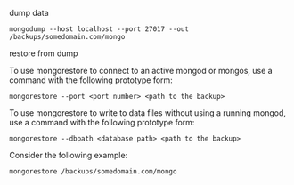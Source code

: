 
dump data

```
mongodump --host localhost --port 27017 --out /backups/somedomain.com/mongo
```

restore from dump

To use mongorestore to connect to an active mongod or mongos, use a command with the following prototype form:

```
mongorestore --port <port number> <path to the backup>
```

To use mongorestore to write to data files without using a running mongod, use a command with the following prototype form:

```
mongorestore --dbpath <database path> <path to the backup>
```

Consider the following example:

```
mongorestore /backups/somedomain.com/mongo
```